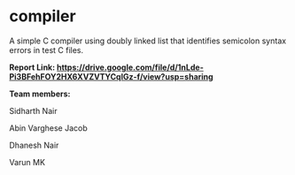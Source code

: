 # compiler

A simple C compiler using doubly linked list that identifies semicolon syntax errors in test C files.

**Report Link: https://drive.google.com/file/d/1nLde-Pi3BFehFOY2HX6XVZVTYCqlGz-f/view?usp=sharing**


**Team members:**

Sidharth Nair

Abin Varghese Jacob

Dhanesh Nair

Varun MK

